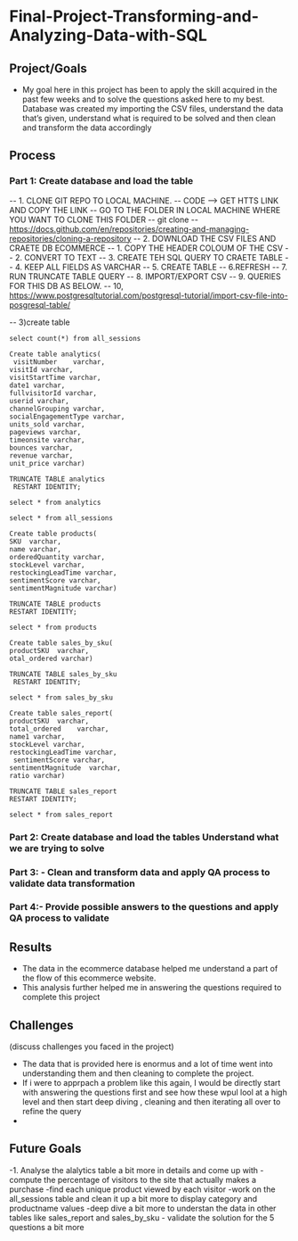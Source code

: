 # Final-Project-Transforming-and-Analyzing-Data-with-SQL

## Project/Goals
- My goal here in this project has been to apply the  skill acquired in the past few weeks and to solve the questions asked here to my best.
  Database was created my importing the CSV files,  understand the data that’s given, understand what is required to be solved and then clean and transform the data accordingly

## Process
### Part 1: Create database and load the table

-- 1. CLONE GIT REPO TO LOCAL MACHINE.
--     CODE --> GET HTTS LINK AND COPY THE LINK
-- 	GO TO THE FOLDER IN LOCAL MACHINE WHERE YOU WANT TO CLONE THIS FOLDER 
-- 	git clone <HTTPS LINK FROM PROVIOUS STEP>
-- 	https://docs.github.com/en/repositories/creating-and-managing-repositories/cloning-a-repository
-- 2. DOWNLOAD THE CSV FILES AND CRAETE DB ECOMMERCE
--     1. COPY THE HEADER COLOUM OF THE CSV
-- 	   2. CONVERT TO TEXT
-- 	   3. CREATE TEH SQL QUERY TO CRAETE TABLE
-- 	   4. KEEP ALL FIELDS AS VARCHAR
-- 	   5. CREATE TABLE
-- 	  6.REFRESH
-- 	  7. RUN TRUNCATE TABLE QUERY
-- 	  8. IMPORT/EXPORT CSV
-- 	  9. QUERIES FOR THIS DB AS BELOW.
--    10, https://www.postgresqltutorial.com/postgresql-tutorial/import-csv-file-into-posgresql-table/

--    3)create table 
```
select count(*) from all_sessions
```
```
Create table analytics(
 visitNumber	varchar,
visitId varchar,	
visitStartTime varchar,	
date1 varchar,
fullvisitorId varchar,	
userid varchar,	
channelGrouping	varchar,
socialEngagementType varchar,	
units_sold varchar,	
pageviews varchar,	
timeonsite varchar,
bounces	varchar,
revenue	varchar,
unit_price varchar)
```

```
TRUNCATE TABLE analytics 
 RESTART IDENTITY;
```
```
select * from analytics
```
```
select * from all_sessions
```

```
Create table products(
SKU	 varchar,
name varchar,	
orderedQuantity varchar,	
stockLevel varchar,	
restockingLeadTime varchar,		
sentimentScore varchar,	
sentimentMagnitude varchar)
```

```
TRUNCATE TABLE products
RESTART IDENTITY;
```

```
select * from products
```
```
Create table sales_by_sku(
productSKU	varchar,
otal_ordered varchar)
```
```
TRUNCATE TABLE sales_by_sku
 RESTART IDENTITY;
```
 
```
select * from sales_by_sku
```
```
Create table sales_report(
productSKU	varchar,
total_ordered	 varchar,
name1 varchar,
stockLevel varchar,
restockingLeadTime varchar,	
 sentimentScore varchar,	
sentimentMagnitude	varchar,
ratio varchar)
```
```
TRUNCATE TABLE sales_report
RESTART IDENTITY;
```
 
```
select * from sales_report
```

### Part 2: Create database and load the tables Understand what we are trying to solve
### Part 3: - Clean and transform data and apply QA process to validate data transformation
### Part 4:- Provide possible answers to the questions and apply QA process to validate
## Results
- The data in the ecommerce database helped me understand a part of the flow of this ecommerce website.
- This analysis further helped me in answering the questions required to complete this project

## Challenges 
(discuss challenges you faced in the project)
- The data that is provided here is enormus and a lot of time went into understanding them and then cleaning to complete the project.
- If i were to apprpach a problem like this again, I would be directly start with answering the questions first and see how these wpul lool at a high level and then start deep diving , cleaning and then iterating all over to refine the query
- 

## Future Goals

-1. Analyse the alalytics table a bit more in details and come up with 
      -compute the percentage of visitors to the site that actually makes a purchase
      -find each unique product viewed by each visitor
      -work on the all_sessions table and clean it up a bit more to display category and productname values
      -deep dive a bit more to understan the data in other tables like sales_report and sales_by_sku
      - validate the solution for the  5 questions a bit more
      
